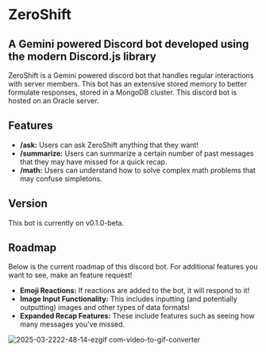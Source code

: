 # ZeroShift

## A Gemini powered Discord bot developed using the modern Discord.js library

ZeroShift is a Gemini powered discord bot that handles regular interactions with server members.  This bot has an extensive stored memory to better formulate responses, stored in a MongoDB cluster.  This discord bot is hosted on an Oracle server.

## Features

- **/ask:** Users can ask ZeroShift anything that they want!
- **/summarize:** Users can summarize a certain number of past messages that they may have missed for a quick recap.
- **/math:** Users can understand how to solve complex math problems that may confuse simpletons.

## Version

This bot is currently on v0.1.0-beta.

## Roadmap

Below is the current roadmap of this discord bot.  For additional features you want to see, make an feature request!

- **Emoji Reactions:** If reactions are added to the bot, it will respond to it!
- **Image Input Functionality:** This includes inputting (and potentially outputting) images and other types of data formats!
- **Expanded Recap Features:** These include features such as seeing how many messages you've missed.

![2025-03-2222-48-14-ezgif com-video-to-gif-converter](https://github.com/user-attachments/assets/7c59cc30-9d22-41e2-b60e-0f1d0f809e5c)
